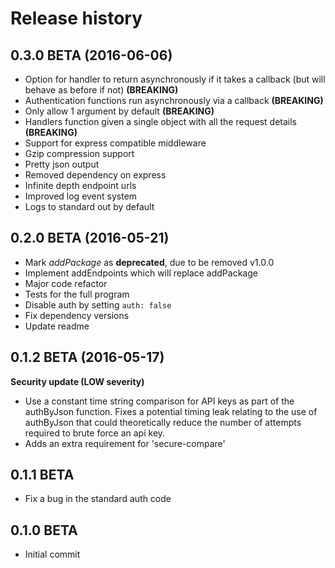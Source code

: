 # Release history

## 0.3.0 BETA (2016-06-06)

+ Option for handler to return asynchronously if it takes a callback (but will behave as before if not) **(BREAKING)**
+ Authentication functions run asynchronously via a callback **(BREAKING)**
+ Only allow 1 argument by default **(BREAKING)**
+ Handlers function given a single object with all the request details **(BREAKING)**
+ Support for express compatible middleware
+ Gzip compression support
+ Pretty json output
+ Removed dependency on express
+ Infinite depth endpoint urls
+ Improved log event system
+ Logs to standard out by default

## 0.2.0 BETA (2016-05-21)

+ Mark *addPackage* as **deprecated**, due to be removed v1.0.0
+ Implement addEndpoints which will replace addPackage
+ Major code refactor
+ Tests for the full program
+ Disable auth by setting ```auth: false```
+ Fix dependency versions
+ Update readme


## 0.1.2 BETA (2016-05-17)

**Security update (LOW severity)**

+ Use a constant time string comparison for API keys as part of the authByJson function. Fixes a potential timing leak relating to the use of authByJson that could theoretically reduce the number of attempts required to brute force an api key.
+ Adds an extra requirement for 'secure-compare'

## 0.1.1 BETA

+ Fix a bug in the standard auth code

## 0.1.0 BETA

+ Initial commit
